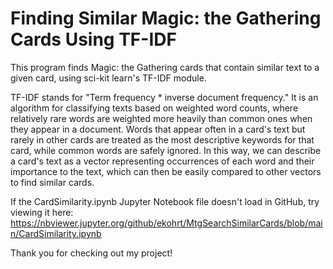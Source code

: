 # Finding Similar Magic: the Gathering Cards Using TF-IDF
This program finds Magic: the Gathering cards that contain similar text to a given card, using sci-kit learn's TF-IDF module.

TF-IDF stands for "Term frequency * inverse document frequency." It is an algorithm for classifying texts based on weighted word counts, where relatively rare words are weighted more heavily than common ones when they appear in a document. Words that appear often in a card's text but rarely in other cards are treated as the most descriptive keywords for that card, while common words are safely ignored. In this way, we can describe a card's text as a vector representing occurrences of each word and their importance to the text, which can then be easily compared to other vectors to find similar cards.

If the CardSimilarity.ipynb Jupyter Notebook file doesn't load in GitHub, try viewing it here: https://nbviewer.jupyter.org/github/ekohrt/MtgSearchSimilarCards/blob/main/CardSimilarity.ipynb

Thank you for checking out my project!
